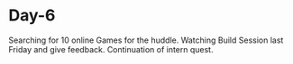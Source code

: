 # Day-6
Searching for 10 online Games for the huddle.  Watching Build Session last Friday and give feedback.   Continuation of intern quest.
